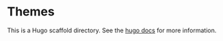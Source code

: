 # Themes

This is a Hugo scaffold directory. See the [hugo docs](https://gohugo.io/getting-started/directory-structure/) for more information.
